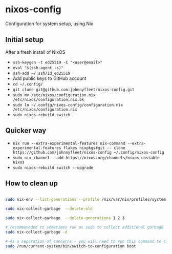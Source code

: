 # nixos-config
Configuration for system setup, using Nix


## Initial setup
After a fresh install of NixOS

- `ssh-keygen -t ed25519 -C "<user@email>"`
- `eval "$(ssh-agent -s)"`
- `ssh-add ~/.ssh/id_ed25519`
- Add public keys to GitHub account
- `cd ~/.config/`
- `git clone git@github.com:johnnyfleet/nixos-config.git`
- `sudo mv /etc/nixos/configuration.nix /etc/nixos/configuration.nix.bk`
- `sudo ln ~/.config/nixos-config/configuration.nix /etc/nixos/configuration.nix`
- `sudo nixos-rebuild switch`


## Quicker way

- `nix run --extra-experimental-features nix-command --extra-experimental-features flakes nixpkgs#git -- clone https://github.com/johnnyfleet/nixos-config ~/.config/nixos-config`
- `sudo nix-channel --add https://nixos.org/channels/nixos-unstable nixos`
- `sudo nixos-rebuild switch --upgrade`

## How to clean up

``` bash

sudo nix-env --list-generations --profile /nix/var/nix/profiles/system

sudo nix-collect-garbage  --delete-old

sudo nix-collect-garbage  --delete-generations 1 2 3

# recommeneded to sometimes run as sudo to collect additional garbage
sudo nix-collect-garbage -d

# As a separation of concerns - you will need to run this command to clean out boot
sudo /run/current-system/bin/switch-to-configuration boot
```
